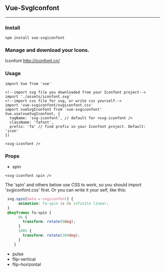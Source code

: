 ## Vue-SvgIconfont
---

### Install

```
npm install vue-svgiconfont
```

### Manage and download your Icons.

Iconfont http://iconfont.cn/

### Usage
```vuejs
import Vue from 'vue'

<!--import svg file you downloaded from your Iconfont project-->
import './assets/iconfont.svg'
<!--import css file for svg, or write css yourself-->
import 'vue-svgiconfont/svgiconfont.css'
import vueSvgIconfont from 'vue-svgiconfont'
Vue.use(vueSvgIconfont, {
  tagName: 'svg-iconfont', // default for <svg-iconfont />
  className: 'fafont',
  prefix: 'fa' // find prefix in your Iconfont project. Default: 'icon'
})
```

```vue
<svg-iconfont />
```

### Props

- spin

```vue
<svg-iconfont spin />
```

The 'spin' and others below use CSS to work, so you should import 'svgiconfont.css' first.
Or you can write it your self, like this:

```css
 svg.spin[data-v-svgiconfont] {
      animation: fa-spin 1s 0s infinite linear;
 }
 @keyframes fa-spin {
      0% {
        transform: rotate(0deg);
      }
      100% {
        transform: rotate(360deg);
      }
    }
```

- pulse
- flip-vertical
- flip-horizontal
